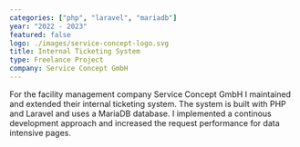 ```yaml
---
categories: ["php", "laravel", "mariadb"]
year: "2022 - 2023"
featured: false
logo: ./images/service-concept-logo.svg
title: Internal Ticketing System
type: Freelance Project
company: Service Concept GmbH
---
```


For the facility management company Service Concept GmbH I maintained and extended their internal ticketing system. The system is built with PHP and Laravel and uses a MariaDB database. I implemented a continous development approach and increased the request performance for data intensive pages.
